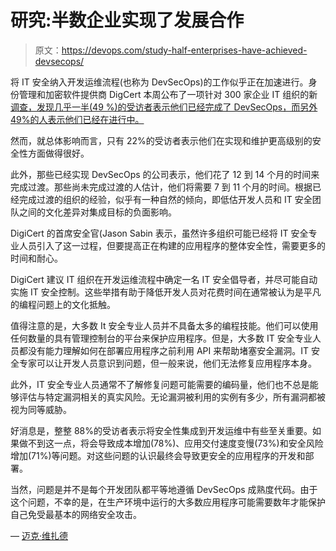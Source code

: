 # 研究:半数企业实现了发展合作

> 原文：<https://devops.com/study-half-enterprises-have-achieved-devsecops/>

将 IT 安全纳入开发运维流程(也称为 DevSecOps)的工作似乎正在加速进行。身份管理和加密软件提供商 DigCert 本周公布了一项针对 300 家企业 IT 组织的新[调查，发现几乎一半(49 %)的受访者表示他们已经完成了 DevSecOps，而另外 49%的人表示他们已经在进行中。](http://www.prnewswire.com/news-releases/digicert-survey-shows-enterprises-integrating-security-teams-into-devops-300490538.html)

然而，就总体影响而言，只有 22%的受访者表示他们在实现和维护更高级别的安全性方面做得很好。

此外，那些已经实现 DevSecOps 的公司表示，他们花了 12 到 14 个月的时间来完成过渡。那些尚未完成过渡的人估计，他们将需要 7 到 11 个月的时间。根据已经完成过渡的组织的经验，似乎有一种自然的倾向，即低估开发人员和 IT 安全团队之间的文化差异对集成目标的负面影响。

DigiCert 的首席安全官(Jason Sabin 表示，虽然许多组织可能已经将 IT 安全专业人员引入了这一过程，但要提高正在构建的应用程序的整体安全性，需要更多的时间和耐心。

DigiCert 建议 IT 组织在开发运维流程中确定一名 IT 安全倡导者，并尽可能自动实施 IT 安全控制。这些举措有助于降低开发人员对花费时间在通常被认为是平凡的编程问题上的文化抵触。

值得注意的是，大多数 It 安全专业人员并不具备太多的编程技能。他们可以使用任何数量的具有管理控制台的平台来保护应用程序。但是，大多数 IT 安全专业人员都没有能力理解如何在部署应用程序之前利用 API 来帮助堵塞安全漏洞。IT 安全专家可以让开发人员意识到问题，但一般来说，他们无法修复应用程序本身。

此外，IT 安全专业人员通常不了解修复问题可能需要的编码量，他们也不总是能够评估与特定漏洞相关的真实风险。无论漏洞被利用的实例有多少，所有漏洞都被视为同等威胁。

好消息是，整整 88%的受访者表示将安全性集成到开发运维中有些至关重要。如果做不到这一点，将会导致成本增加(78%)、应用交付速度变慢(73%)和安全风险增加(71%)等问题。对这些问题的认识最终会导致更安全的应用程序的开发和部署。

当然，问题是并不是每个开发团队都平等地遵循 DevSecOps 成熟度代码。由于这个问题，不幸的是，在生产环境中运行的大多数应用程序可能需要数年才能保护自己免受最基本的网络安全攻击。

— [迈克·维扎德](https://devops.com/author/mike-vizard/)